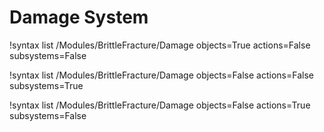 <!-- MOOSE Documentation Stub: Remove this when content is added. -->

# Damage System

!syntax list /Modules/BrittleFracture/Damage objects=True actions=False subsystems=False

!syntax list /Modules/BrittleFracture/Damage objects=False actions=False subsystems=True

!syntax list /Modules/BrittleFracture/Damage objects=False actions=True subsystems=False

